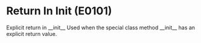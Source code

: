 # Return In Init (E0101)

Explicit return in \_\_init\_\_ Used when the special class method
\_\_init\_\_ has an explicit return value.
